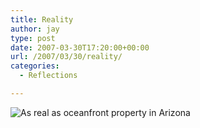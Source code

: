 ```yaml
---
title: Reality
author: jay
type: post
date: 2007-03-30T17:20:00+00:00
url: /2007/03/30/reality/
categories:
  - Reflections

---
```

![As real as oceanfront property in Arizona][1]

 [1]: https://files.rambleon.org/images/2007/03/reality.jpg